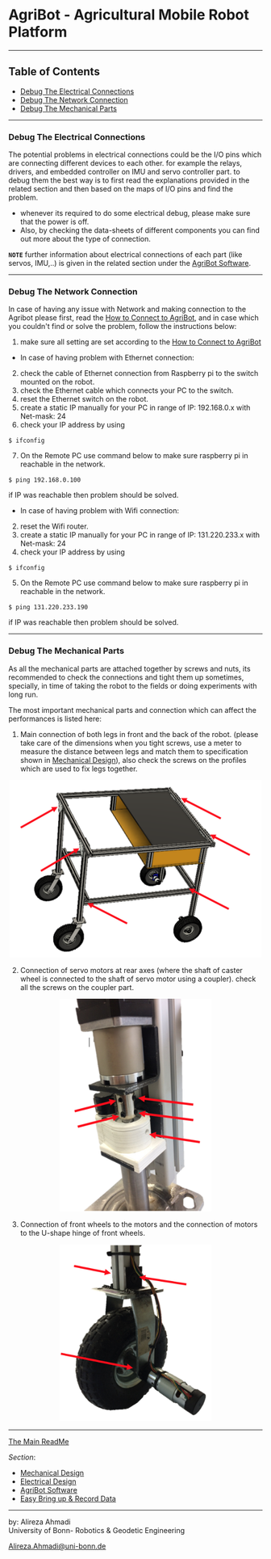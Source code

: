 # AgriBot - Agricultural Mobile Robot Platform

---

## Table of Contents
- [Debug The Electrical Connections](https://github.com/PRBonn/Agribot/blob/master/doc/dedug.md#debug-the-electrical-connections)
- [Debug The Network Connection](https://github.com/PRBonn/Agribot/blob/master/doc/dedug.md#debug-the-network-connection)
- [Debug The Mechanical Parts](https://github.com/PRBonn/Agribot/blob/master/doc/debug.md#debug-the-mechanical-parts)

---

### Debug The Electrical Connections

The potential problems in electrical connections could be the I/O pins which are connecting different devices to each other. for example the relays, drivers, and embedded controller on IMU and servo controller part. 
to debug them the best way is to first read the explanations provided in the related section and then based on the maps of I/O pins and find the problem.

* whenever its required to do some electrical debug, please make sure that the power is off.
* Also, by checking the data-sheets of different components you can find out more about the type of connection.

**`NOTE`** further information about electrical connections of each part (like servos, IMU,..) is given in the related section under the [AgriBot Software](https://github.com/PRBonn/Agribot/blob/master/doc/api.md).

---

### Debug The Network Connection

In case of having any issue with Network and making connection to the Agribot please first, read the [How to Connect to AgriBot](https://github.com/PRBonn/Agribot/blob/master/doc/recorddata.md#how-to-connect-to-agribot), and in case which you couldn't find or solve the problem, follow the instructions below:


1. make sure all setting are set according to the [How to Connect to AgriBot](https://github.com/PRBonn/Agribot/blob/master/doc/recorddata.md#how-to-connect-to-agribot)

* In case of having problem with Ethernet connection: 
2. check the cable of Ethernet connection from Raspberry pi to the switch mounted on the robot.
3. check the Ethernet cable which connects your PC to the switch.
4. reset the Ethernet switch on the robot. 
5. create a static IP manually for your PC in range of IP: 192.168.0.x with Net-mask: 24
6. check your IP address by using 

```
$ ifconfig
```

7. On the Remote PC use command below to make sure raspberry pi in reachable in the network.

```
$ ping 192.168.0.100 
```
if IP was reachable then problem should be solved.

* In case of having problem with Wifi connection: 
2. reset the Wifi router.
3. create a static IP manually for your PC in range of IP: 131.220.233.x with Net-mask: 24
4. check your IP address by using 

```
$ ifconfig
```

5. On the Remote PC use command below to make sure raspberry pi in reachable in the network.

```
$ ping 131.220.233.190 
```
if IP was reachable then problem should be solved.

---

### Debug The Mechanical Parts

As all the mechanical parts are attached together by screws and nuts, its recommended to check the connections and tight them up sometimes, specially, in time of taking the robot to the fields or doing experiments with long run. 

The most important mechanical parts and connection which can affect the performances is listed here:

1. Main connection of both legs in front and the back of the robot. (please take care of the dimensions when you tight screws, use a meter to measure the distance between legs and match them to specification shown in [Mechanical Design](https://github.com/PRBonn/Agribot/blob/master/doc/mec.md)), also check the screws on the  profiles which are used to fix legs together.  

<div align="center"><img src="/doc/images/mec_con.png" alt="mec_con" width="500" title="mec_con"/></div>

2. Connection of servo motors at rear axes (where the shaft of caster wheel is connected to the shaft of servo motor using a coupler). check all the screws on the coupler part.

<div align="center"><img src="/doc/images/mec_servo.png" alt="mec_servo" width="300" title="mec_servo"/></div>

3. Connection of front wheels to the motors and the connection of motors to the U-shape hinge of front wheels.

<div align="center"><img src="/doc/images/mec_emg.png" alt="mec_emg" width="300" title="mec_emg"/></div>

---

[The Main ReadMe](https://github.com/PRBonn/Agribot/blob/master/README.md)

*Section*:
- [Mechanical Design](https://github.com/PRBonn/Agribot/blob/master/doc/mec.md)
- [Electrical  Design](https://github.com/PRBonn/Agribot/blob/master/doc/elec.md)
- [AgriBot Software](https://github.com/PRBonn/Agribot/blob/master/doc/api.md) 
- [Easy Bring up & Record Data](https://github.com/PRBonn/Agribot/blob/master/doc/recorddata.md) 

--- 
 by: Alireza Ahmadi                                     
 University of Bonn- Robotics & Geodetic Engineering
 
 Alireza.Ahmadi@uni-bonn.de                             
 [](https://www.AlirezaAhmadi.xyz)







